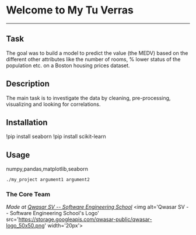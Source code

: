 # Welcome to My Tu Verras
***

## Task
The goal was to build a model to predict the value (the MEDV) based on the different other attributes like the number of rooms, % lower status of the population etc. on a Boston housing prices dataset.
## Description
The main task is to investigate the data by cleaning, pre-processing, visualizing and looking for correlations.

## Installation
!pip install seaborn
!pip install scikit-learn
## Usage
numpy,pandas,matplotlib,seaborn
```
./my_project argument1 argument2
```

### The Core Team


<span><i>Made at <a href='https://qwasar.io'>Qwasar SV -- Software Engineering School</a></i></span>
<span><img alt='Qwasar SV -- Software Engineering School's Logo' src='https://storage.googleapis.com/qwasar-public/qwasar-logo_50x50.png' width='20px'></span>
